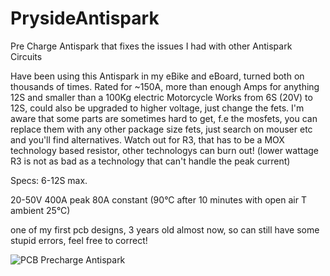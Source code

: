 # PrysideAntispark
Pre Charge Antispark that fixes the issues I had with other Antispark Circuits

Have been using this Antispark in my eBike and eBoard, turned both on thousands of times.
Rated for ~150A, more than enough Amps for anything 12S and smaller than a 100Kg electric Motorcycle
Works from 6S (20V) to 12S, could also be upgraded to higher voltage, just change the fets.
I'm aware that some parts are  sometimes hard to get, f.e the mosfets, you can replace them with any other package size fets, just search on mouser etc and you'll find alternatives.
Watch out for R3, that has to be a MOX technology based resistor, other technologys can burn out!
(lower wattage R3 is not as bad as a technology that can't handle the peak current)

Specs:
6-12S max.

20-50V
400A peak
80A constant
(90°C after 10 minutes with open air T ambient 25°C)

one of my first pcb designs, 3 years old almost now, so can still have some stupid errors, feel free to correct!

![PCB Precharge Antispark](https://user-images.githubusercontent.com/31861192/139588475-1e6d9256-f79e-463c-a2e2-8fbc7ad4bb1f.png)
